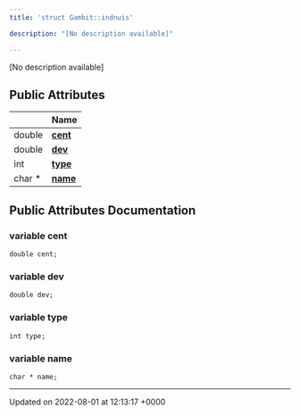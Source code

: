 ```yaml
---
title: 'struct Gambit::indnuis'

description: "[No description available]"

---
```









[No description available]

## Public Attributes

|                | Name           |
| -------------- | -------------- |
| double | **[cent](/documentation/code/classes/structgambit_1_1indnuis/#variable-cent)**  |
| double | **[dev](/documentation/code/classes/structgambit_1_1indnuis/#variable-dev)**  |
| int | **[type](/documentation/code/classes/structgambit_1_1indnuis/#variable-type)**  |
| char * | **[name](/documentation/code/classes/structgambit_1_1indnuis/#variable-name)**  |

## Public Attributes Documentation

### variable cent

```
double cent;
```


### variable dev

```
double dev;
```


### variable type

```
int type;
```


### variable name

```
char * name;
```


-------------------------------

Updated on 2022-08-01 at 12:13:17 +0000